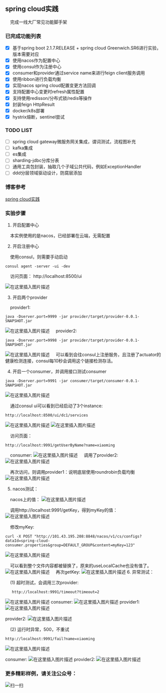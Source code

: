 ## spring cloud实践
&nbsp;&nbsp;&nbsp;&nbsp;完成一线大厂常见功能脚手架

### 已完成功能列表
- [x] 基于spring boot 2.1.7.RELEASE + spring cloud Greenwich.SR6进行实验，版本需要对应
- [x] 使用nacos作为配置中心
- [x] 使用consul作为注册中心
- [x] consumer和provider通过service name来进行feign client服务调用
- [x] 使用ribbon进行负载均衡
- [x] 实现nacos spring cloud配置变更方法回调
- [x] 支持配置中心变更时refresh属性配置
- [x] 支持使用redisson/分布式锁/redis等操作
- [x] 封装feign HttpResult
- [x] docker/k8s部署
- [x] hystrix熔断，sentinel尝试

### TODO LIST
- [ ] spring cloud gateway微服务网关集成，谓词测试，流程图补充
- [ ] kafka集成
- [ ] es集成
- [ ] sharding-jdbc分库分表
- [ ] 通用工具包封装，抽取几个子域公共代码，例如ExceptionHandler
- [ ] ddd分层领域驱动设计，防腐层添加

### 博客参考
[spring cloud实践](https://blog.csdn.net/ac_dao_di/article/details/126070583)


### 实验步骤
1. 开启配置中心

&nbsp;&nbsp;&nbsp;&nbsp;本实例使用的是nacos，已经部署在云端，无需配置

2. 开启注册中心

&nbsp;&nbsp;&nbsp;&nbsp;使用consul，则需要手动启动
```
consul agent -server -ui -dev
```

&nbsp;&nbsp;&nbsp;&nbsp;访问页面：
http://localhost:8500/ui

![在这里插入图片描述](https://img-blog.csdnimg.cn/7a20457796044a97a2c17610fa13b3aa.png#pic_center)


3. 开启两个provider

&nbsp;&nbsp;&nbsp;&nbsp;provider1:
```
java -Dserver.port=9999 -jar provider/target/provider-0.0.1-SNAPSHOT.jar
```
![在这里插入图片描述](https://img-blog.csdnimg.cn/1992ce5e337d40458ee8e69cc9dcfdd3.png#pic_center)
&nbsp;&nbsp;&nbsp;&nbsp;provider2:
```
java -Dserver.port=9998 -jar provider/target/provider-0.0.1-SNAPSHOT.jar
```
![在这里插入图片描述](https://img-blog.csdnimg.cn/a39c574ee7a04961955c5f2809ff58cb.png#pic_center)
&nbsp;&nbsp;&nbsp;&nbsp;可以看到会往consul上注册服务，且注册了actuator的健康检测连接，consul每10秒会调用这个链接检测存活。


4. 开启一个consumer，并调用接口测试consumer

```
java -Dserver.port=9991 -jar consumer/target/consumer-0.0.1-SNAPSHOT.jar

```
![在这里插入图片描述](https://img-blog.csdnimg.cn/7039ce77fb784938954eba642590e800.png#pic_center)


&nbsp;&nbsp;&nbsp;&nbsp;通过consul ui可以看到已经启动了3个instance:
```
http://localhost:8500/ui/dc1/services
```
![在这里插入图片描述](https://img-blog.csdnimg.cn/1887dce0170a4712aae2245e1a1add82.png#pic_center)
![在这里插入图片描述](https://img-blog.csdnimg.cn/0ea7fc5210754a84b48dd98cc726fc3f.png#pic_center)


&nbsp;&nbsp;&nbsp;&nbsp;访问页面：
```
http://localhost:9991/getUserByName?name=xiaoming
```

&nbsp;&nbsp;&nbsp;&nbsp;consumer:
![在这里插入图片描述](https://img-blog.csdnimg.cn/ffe0badf0647426d841f79c3885a4c66.png#pic_center)
&nbsp;&nbsp;&nbsp;&nbsp;调用了provider2:
![在这里插入图片描述](https://img-blog.csdnimg.cn/f3e0bc43ef944049be092407b6c568d2.png#pic_center)

&nbsp;&nbsp;&nbsp;&nbsp;再次访问，则调用provider1：说明底层使用roundrobin负载均衡
![在这里插入图片描述](https://img-blog.csdnimg.cn/7601eba2b3664c80ad794941a9338cbe.png#pic_center)

5. nacos测试：

&nbsp;&nbsp;&nbsp;&nbsp;nacos上的值：
![在这里插入图片描述](https://img-blog.csdnimg.cn/23f66819f7e04500bdd952fa8c78e785.png#pic_center)

&nbsp;&nbsp;&nbsp;&nbsp;调用http://localhost:9991/getKey，得到myKey的值：
![在这里插入图片描述](https://img-blog.csdnimg.cn/a882bb2439f7424db0c7cff0879130ab.png#pic_center)

&nbsp;&nbsp;&nbsp;&nbsp;修改myKey:
```
curl -X POST "http://101.43.195.208:8848/nacos/v1/cs/configs?dataId=spring-cloud-consumer.properties&group=DEFAULT_GROUP&content=myKey=123"
```

![在这里插入图片描述](https://img-blog.csdnimg.cn/b62ae5f9c33f45ffb0037ca242d35708.png#pic_center)

&nbsp;&nbsp;&nbsp;&nbsp;可以看到整个文件内容都被替换了，原来的useLocalCache也没有值了。
![在这里插入图片描述](https://img-blog.csdnimg.cn/7f304912f82244c180afb12b9cf6d83a.png#pic_center)
&nbsp;&nbsp;&nbsp;&nbsp;再次getKey:
![在这里插入图片描述](https://img-blog.csdnimg.cn/968e611fe0a14a9198a31e4e08c30dcc.png#pic_center)
6. 异常测试：
   

&nbsp;&nbsp;&nbsp;&nbsp;(1) 超时测试，会调用三次provider:

```
   http://localhost:9991/timeout?timeout=2

```

   ![在这里插入图片描述](https://img-blog.csdnimg.cn/97c4878b97a141cc8958539f84662351.png#pic_center)
   consumer:
   ![在这里插入图片描述](https://img-blog.csdnimg.cn/e63297114fe342c28af4fe59b48bb4fa.png#pic_center)
   provider1:
   ![在这里插入图片描述](https://img-blog.csdnimg.cn/1303f0993bfc45b8829e23ba6669fa21.png#pic_center)


provider2:
![在这里插入图片描述](https://img-blog.csdnimg.cn/dbb66af8d1944ed4b4636693ea178920.png#pic_center)


&nbsp;&nbsp;&nbsp;&nbsp;(2) 运行时异常，500，不重试

```
http://localhost:9991/fail?name=xiaoming

```

![在这里插入图片描述](https://img-blog.csdnimg.cn/cad1e02a8fa840fb98943eac97f82444.png#pic_center)

consumer:
![在这里插入图片描述](https://img-blog.csdnimg.cn/45bf085cc91f4a259a7f30fb9fc1a44b.png#pic_center)
provider2:
![在这里插入图片描述](https://img-blog.csdnimg.cn/448a71cfb04848668ade04611d926ccc.png#pic_center)


### 更多精彩样例，请关注公众号：
![扫一扫](https://img-blog.csdnimg.cn/e021faa547534e0080356b65d995b6f8.png?x-oss-process=image/watermark,type_ZHJvaWRzYW5zZmFsbGJhY2s,shadow_50,text_Q1NETiBAYWNfZGFvX2Rp,size_20,color_FFFFFF,t_70,g_se,x_16#pic_center)


